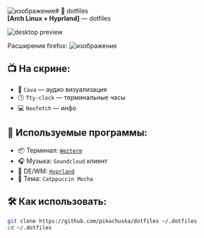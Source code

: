 ![изображение](https://github.com/user-attachments/assets/c3972919-ca41-42b8-8351-3f351e0bebb9)# 🧠 dotfiles  
**[Arch Linux + Hyprland]** — dotfiles

![desktop preview](https://github.com/user-attachments/assets/b75fbb97-696a-40e3-b29e-1582bd8ef419)

Расширения firefox:
![изображение](https://github.com/user-attachments/assets/df96bd30-f68b-43cc-8eb7-8ba91abba2eb)

## 📺 На скрине:
- 🎵 `Cava` — аудио визуализация
- 🕒 `Tty-clock` — терминальные часы
- 💻 `Neofetch` — инфо

## 🧩 Используемые программы:
- 📦 Терминал: [`Wezterm`](https://wezfurlong.org/wezterm/)
- 🎧 Музыка: `Soundcloud` клиент
- 🧼 DE/WM: [`Hyprland`](https://github.com/hyprwm/Hyprland)
- 🎨 Тема: `Catppuccin Mocha`

## 🛠️ Как использовать:
```bash
git clone https://github.com/pikachuska/dotfiles ~/.dotfiles
cd ~/.dotfiles

